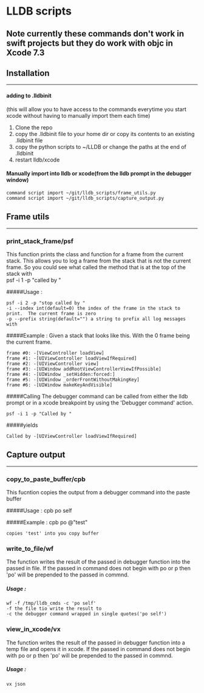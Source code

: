 # LLDB scripts

## Note currently these commands don't work in swift projects but they do work with objc in Xcode 7.3

## Installation
---
#### adding to .lldbinit
(this will allow you to have access to the commands everytime you start xcode without having to manually import them each time)

1. Clone the repo
1. copy the .lldbinit file to your home dir or copy its contents to an existing .lldbinit file
1. copy the python scripts to ~/LLDB or change the paths at the end of .lldbinit
1. restart lldb/xcode

#### Manually import into lldb or xcode(from the lldb prompt in the debugger window)


    command script import ~/git/lldb_scripts/frame_utils.py
    command script import ~/git/lldb_scripts/capture_output.py


## Frame utils
---
### print_stack_frame/psf
This function prints the class and function for a frame from the current stack.  This allows you to log a frame from the stack that is not the current frame.  So you could see what called the method that is at the top of the stack with  
    psf -i 1 -p "called by "  
  
#####Usage :
    
    psf -i 2 -p "stop called by "
    -i --index int(default=0) the index of the frame in the stack to print.  The current frame is zero
    -p --prefix string(default="") a string to prefix all log messages with

#####Example :
    Given a stack that looks like this. With the 0 frame being the current frame. 
    
    frame #0: -[ViewController loadView]
    frame #1: -[UIViewController loadViewIfRequired]
    frame #2: -[UIViewController view]
    frame #3: -[UIWindow addRootViewControllerViewIfPossible]
    frame #4: -[UIWindow _setHidden:forced:]
    frame #5: -[UIWindow _orderFrontWithoutMakingKey]
    frame #6: -[UIWindow makeKeyAndVisible]

#####Calling 
The debugger command can be called from either the lldb prompt or in a xcode breakpoint by  using the 'Debugger command' action.
    
    psf -i 1 -p "Called by "
#####yields

    Called by -[UIViewController loadViewIfRequired]

## Capture output
---
### copy_to_paste_buffer/cpb
This fucntion copies the output from a debugger command into the paste buffer

#####Usage : 
    cpb po self

#####Example :
    cpb po @"test"

    copies 'test' into you copy buffer

### write_to_file/wf
The function writes the result of the passed in debugger function into the passed in file.  If the passed in command does not begin with po or p then 'po' will be prepended to the passed in commnd.

##### Usage :
    wf -f /tmp/lldb_cmds -c 'po self'
    -f the file tio write the result to
    -c the debugger command wrapped in single quotes('po self')

### view_in_xcode/vx
The function writes the result of the passed in debugger function into a temp file and opens it in xcode. If the passed in command does not begin with po or p then 'po' will be prepended to the passed in commnd.

##### Usage :
    vx json

